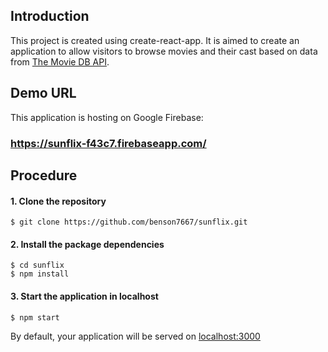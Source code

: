 ## Introduction

This project is created using create-react-app. It is aimed to create an application to allow visitors to browse movies and their cast based on data from [The Movie DB API](https://www.themoviedb.org/documentation/api).


## Demo URL

This application is hosting on Google Firebase:
### **https://sunflix-f43c7.firebaseapp.com/**

## Procedure

#### 1. Clone the repository
```
$ git clone https://github.com/benson7667/sunflix.git
```
#### 2. Install the package dependencies
```
$ cd sunflix
$ npm install
```
#### 3. Start the application in localhost
```
$ npm start
```

By default, your application will be served on [localhost:3000](http://localhost:3000/)


